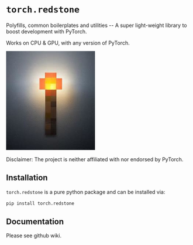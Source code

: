 # `torch.redstone`
Polyfills, common boilerplates and utilities -- A super light-weight library to boost development with PyTorch.

Works on CPU & GPU, with any version of PyTorch.

![Redstone torch](_readme/redstone-torch.jpg)

Disclaimer: The project is neither affiliated with nor endorsed by PyTorch.

## Installation
`torch.redstone` is a pure python package and can be installed via:
```sh
pip install torch.redstone
```

## Documentation
Please see github wiki.
